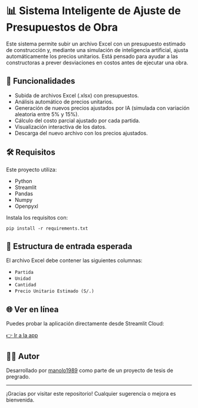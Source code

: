 
# 📊 Sistema Inteligente de Ajuste de Presupuestos de Obra

Este sistema permite subir un archivo Excel con un presupuesto estimado de construcción y, mediante una simulación de inteligencia artificial, ajusta automáticamente los precios unitarios. Está pensado para ayudar a las constructoras a prever desviaciones en costos antes de ejecutar una obra.

## 🚀 Funcionalidades

- Subida de archivos Excel (.xlsx) con presupuestos.
- Análisis automático de precios unitarios.
- Generación de nuevos precios ajustados por IA (simulada con variación aleatoria entre 5% y 15%).
- Cálculo del costo parcial ajustado por cada partida.
- Visualización interactiva de los datos.
- Descarga del nuevo archivo con los precios ajustados.

## 🛠 Requisitos

Este proyecto utiliza:
- Python
- Streamlit
- Pandas
- Numpy
- Openpyxl

Instala los requisitos con:

```
pip install -r requirements.txt
```

## 📂 Estructura de entrada esperada

El archivo Excel debe contener las siguientes columnas:

- `Partida`
- `Unidad`
- `Cantidad`
- `Precio Unitario Estimado (S/.)`

## 🌐 Ver en línea

Puedes probar la aplicación directamente desde Streamlit Cloud:

[👉 Ir a la app](https://presupuesto-inteligente.streamlit.app)

## 🧑‍💻 Autor

Desarrollado por [manolo1989](https://github.com/manolo1989) como parte de un proyecto de tesis de pregrado.

---

¡Gracias por visitar este repositorio! Cualquier sugerencia o mejora es bienvenida.
